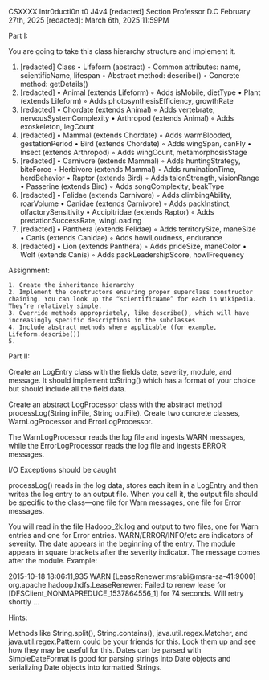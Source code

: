 CSXXXX Intr0ducti0n t0 J4v4
[redacted] Section
Professor D.C
February 27th, 2025
[redacted]: March 6th, 2025 11:59PM

Part I:

You are going to take this class hierarchy structure and implement it.

1. [redacted] Class
   • Lifeform (abstract)
   ◦ Common attributes: name, scientificName, lifespan
   ◦ Abstract method: describe()
   ◦ Concrete method: getDetails()
2. [redacted]
   • Animal (extends Lifeform)
   ◦ Adds isMobile, dietType
   • Plant (extends Lifeform)
   ◦ Adds photosynthesisEfficiency, growthRate
3. [redacted]
   • Chordate (extends Animal)
   ◦ Adds vertebrate, nervousSystemComplexity
   • Arthropod (extends Animal)
   ◦ Adds exoskeleton, legCount
4. [redacted]
   • Mammal (extends Chordate)
   ◦ Adds warmBlooded, gestationPeriod
   • Bird (extends Chordate)
   ◦ Adds wingSpan, canFly
   • Insect (extends Arthropod)
   ◦ Adds wingCount, metamorphosisStage
5. [redacted]
   • Carnivore (extends Mammal)
   ◦ Adds huntingStrategy, biteForce
   • Herbivore (extends Mammal)
   ◦ Adds ruminationTime, herdBehavior
   • Raptor (extends Bird)
   ◦ Adds talonStrength, visionRange
   • Passerine (extends Bird)
   ◦ Adds songComplexity, beakType
6. [redacted]
   • Felidae (extends Carnivore)
   ◦ Adds climbingAbility, roarVolume
   • Canidae (extends Carnivore)
   ◦ Adds packInstinct, olfactorySensitivity
   • Accipitridae (extends Raptor)
   ◦ Adds predationSuccessRate, wingLoading
7. [redacted]
   • Panthera (extends Felidae)
   ◦ Adds territorySize, maneSize
   • Canis (extends Canidae)
   ◦ Adds howlLoudness, endurance
8. [redacted]
   • Lion (extends Panthera)
   ◦ Adds prideSize, maneColor
   • Wolf (extends Canis)
   ◦ Adds packLeadershipScore, howlFrequency

Assignment:

    1. Create the inheritance hierarchy
    2. Implement the constructors ensuring proper superclass constructor chaining. You can look up the “scientificName” for each in Wikipedia. They’re relatively simple.
    3. Override methods appropriately, like describe(), which will have increasingly specific descriptions in the subclasses
    4. Include abstract methods where applicable (for example, Lifeform.describe())
    5. 	


Part II:

Create an LogEntry class with the fields date, severity, module, and message. It should implement toString() which has a format of your choice but should include all the field data.

Create an abstract LogProcessor class with the abstract method processLog(String inFile, String outFile). Create two concrete classes, WarnLogProcessor and ErrorLogProcessor.

The WarnLogProcessor reads the log file and ingests WARN messages, while the ErrorLogProcessor reads the log file and ingests ERROR messages.

I/O Exceptions should be caught

processLog() reads in the log data, stores each item in a LogEntry and then writes the log entry to an output file. When you call it, the output file should be specific to the class—one file for Warn messages, one file for Error messages.

You will read in the file Hadoop_2k.log and output to two files, one for Warn entries and one for Error entries. WARN/ERROR/INFO/etc are indicators of severity. The date appears in the beginning of the entry. The module appears in square brackets after the severity indicator. The message comes after the module. Example:

2015-10-18 18:06:11,935 WARN [LeaseRenewer:msrabi@msra-sa-41:9000] org.apache.hadoop.hdfs.LeaseRenewer: Failed to renew lease for [DFSClient_NONMAPREDUCE_1537864556_1] for 74 seconds.  Will retry shortly ...



Hints:

Methods like String.split(), String.contains(), java.util.regex.Matcher, and java.util.regex.Pattern could be your friends for this. Look them up and see how they may be useful for this. Dates can be parsed with SimpleDateFormat is good for parsing strings into Date objects and serializing Date objects into formatted Strings. 